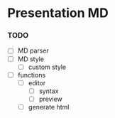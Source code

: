 # Presentation MD

### TODO
- [ ] MD parser
- [ ] MD style
	- [ ] custom style
- [ ] functions
	- [ ] editor
		- [ ] syntax
		- [ ] preview
	- [ ] generate html
